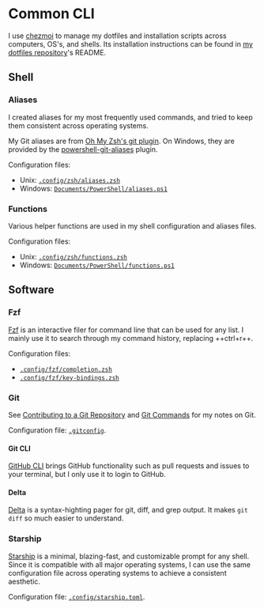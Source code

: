 # Common CLI

I use [chezmoi](https://github.com/twpayne/chezmoi) to manage my dotfiles and installation scripts across computers, OS's, and shells.
Its installation instructions can be found in [my dotfiles repository](https://github.com/patrick-5546/dotfiles)'s README.

## Shell

### Aliases

I created aliases for my most frequently used commands, and tried to keep them consistent across operating systems.

My Git aliases are from [Oh My Zsh's git plugin](https://github.com/ohmyzsh/ohmyzsh/tree/master/plugins/git).
On Windows, they are provided by the [powershell-git-aliases](https://github.com/gluons/powershell-git-aliases) plugin.

Configuration files:

- Unix: [`.config/zsh/aliases.zsh`](https://github.com/patrick-5546/dotfiles/blob/main/dot_config/zsh/aliases.zsh)
- Windows: [`Documents/PowerShell/aliases.ps1`](https://github.com/patrick-5546/dotfiles/blob/main/Documents/PowerShell/aliases.ps1)

### Functions

Various helper functions are used in my shell configuration and aliases files.

Configuration files:

- Unix: [`.config/zsh/functions.zsh`](https://github.com/patrick-5546/dotfiles/blob/main/dot_config/zsh/functions.zsh)
- Windows: [`Documents/PowerShell/functions.ps1`](https://github.com/patrick-5546/dotfiles/blob/main/Documents/PowerShell/functions.ps1)

## Software

### Fzf

[Fzf](https://github.com/junegunn/fzf) is an interactive filer for command line that can be used for any list.
I mainly use it to search through my command history, replacing ++ctrl+r++.

Configuration files:

- [`.config/fzf/completion.zsh`](https://github.com/patrick-5546/dotfiles/blob/main/dot_config/fzf/completion.zsh)
- [`.config/fzf/key-bindings.zsh`](https://github.com/patrick-5546/dotfiles/blob/main/dot_config/fzf/key-bindings.zsh)

### Git

See [Contributing to a Git Repository](../../reference/git/git_contributing.md) and [Git Commands](../../reference/git/git_commands.md)
for my notes on Git.

Configuration file: [`.gitconfig`](https://github.com/patrick-5546/dotfiles/blob/main/dot_gitconfig.tmpl).

#### Git CLI

[GitHub CLI](https://github.com/cli/cli) brings GitHub functionality such as pull requests and issues to your terminal,
but I only use it to login to GitHub.

#### Delta

[Delta](https://github.com/dandavison/delta) is a syntax-highting pager for git, diff, and grep output.
It makes `git diff` so much easier to understand.

### Starship

[Starship](https://starship.rs) is a minimal, blazing-fast, and customizable prompt for any shell.
Since it is compatible with all major operating systems, I can use the same configuration file across operating systems
to achieve a consistent aesthetic.

Configuration file: [`.config/starship.toml`](https://github.com/patrick-5546/dotfiles/blob/main/dot_config/starship.toml).
